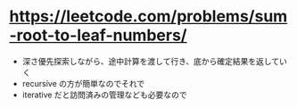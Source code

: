# https://leetcode.com/problems/sum-root-to-leaf-numbers/

- 深さ優先探索しながら、途中計算を渡して行き、底から確定結果を返していく
- recursive の方が簡単なのでそれで
- iterative だと訪問済みの管理なども必要なので
